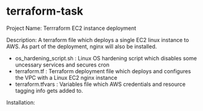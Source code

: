 # terraform-task

Project Name:
Terrraform EC2 instance deployment


Description:
A terraform file which deploys a single EC2 linux instance to AWS.
As part of the deployment, nginx will also be installed.



- os_hardening_script.sh : Linux OS hardening script which disables some uncessary services and secures cron
- terraform.tf           : Terraform deployment file which deploys and configures the VPC with a Linux EC2 nginx instance
- terraform.tfvars      : Variables file which AWS credentials and resource tagging info gets added to.

Installation:


